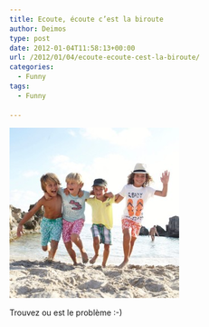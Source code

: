 ```yaml
---
title: Ecoute, écoute c’est la biroute
author: Deimos
type: post
date: 2012-01-04T11:58:13+00:00
url: /2012/01/04/ecoute-ecoute-cest-la-biroute/
categories:
  - Funny
tags:
  - Funny

---
```


![laredoute-300x300](/images/laredoute-300x300.jpg)

Trouvez ou est le problème :-)